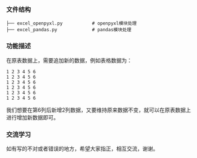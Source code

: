 ### 文件结构

```
├── excel_openpyxl.py           # openpyxl模块处理
├── excel_pandas.py             # pandas模块处理
```

### 功能描述

在原表数据上，需要追加新的数据，例如表格数据为：

```
1 2 3 4 5 6
1 2 3 4 5 6
1 2 3 4 5 6
1 2 3 4 5 6
1 2 3 4 5 6
1 2 3 4 5 6
```

我们想要在第6列后新增2列数据，又要维持原来数据不变，就可以在原表数据上进行增加新数据即可。

### 交流学习

如有写的不对或者错误的地方，希望大家指正，相互交流，谢谢。